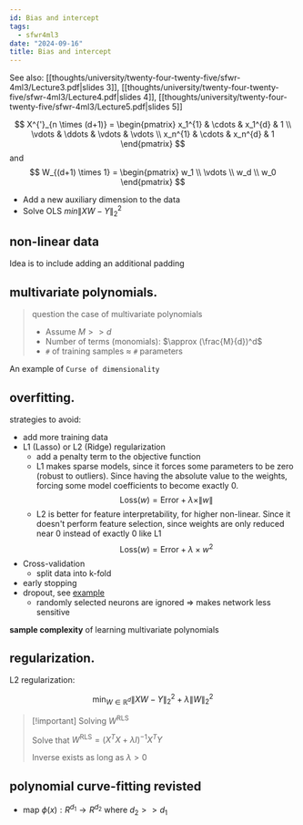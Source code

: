 ```yaml
---
id: Bias and intercept
tags:
  - sfwr4ml3
date: "2024-09-16"
title: Bias and intercept
---
```


See also: [[thoughts/university/twenty-four-twenty-five/sfwr-4ml3/Lecture3.pdf|slides 3]], [[thoughts/university/twenty-four-twenty-five/sfwr-4ml3/Lecture4.pdf|slides 4]], [[thoughts/university/twenty-four-twenty-five/sfwr-4ml3/Lecture5.pdf|slides 5]]

$$
X^{'}_{n \times (d+1)} = \begin{pmatrix}
x_1^{1} & \cdots & x_1^{d} & 1 \\
\vdots & \ddots & \vdots & \vdots \\
x_n^{1} & \cdots & x_n^{d} & 1
\end{pmatrix}
$$
and
$$
W_{(d+1) \times 1} = \begin{pmatrix}
w_1 \\
\vdots \\
w_d \\
w_0
\end{pmatrix}
$$

- Add a new auxiliary dimension to the data
- Solve OLS $min \| XW - Y \|^{2}_{2}$

## non-linear data

Idea is to include adding an additional padding

## multivariate polynomials.

> question the case of multivariate polynomials
> - Assume $M >> d$
> - Number of terms (monomials): $\approx (\frac{M}{d})^d$
> - `#` of training samples $\approx$ `#` parameters

An example of `Curse of dimensionality`

## overfitting.

strategies to avoid:
- add more training data
- L1 (Lasso) or L2 (Ridge) regularization
  - add a penalty term to the objective function
  - L1 makes sparse models, since it forces some parameters to be zero (robust to outliers). Since having the absolute value to the weights, forcing some model coefficients to become exactly 0.
    $$
    \text{Loss}(w) = \text{Error} + \lambda \times \| w \|
    $$
  - L2 is better for feature interpretability, for higher non-linear. Since it doesn't perform feature selection, since weights are only reduced near 0 instead of exactly 0 like L1
    $$
    \text{Loss}(w) = \text{Error} + \lambda \times w^2
    $$
- Cross-validation
  - split data into k-fold
- early stopping
- dropout, see [example](https://keras.io/api/layers/regularization_layers/dropout/)
  - randomly selected neurons are ignored => makes network less sensitive

**sample complexity** of learning multivariate polynomials

## regularization.

L2 regularization:

$$
\text{min}_{W \in \mathbb{R}^{d}} \| XW - Y \|^{2}_{2} + \lambda \| W \|_{2}^{2}
$$

> [!important] Solving $W^{\text{RLS}}$
>
> Solve that $W^{\text{RLS}} = (X^T X + \lambda I)^{-1} X^T Y$
>
> Inverse exists as long as $\lambda > 0$

## polynomial curve-fitting revisted

- map $\phi{(x)}: R^{d_1} \rightarrow R^{d_2}$ where $d_{2} >> d_{1}$
